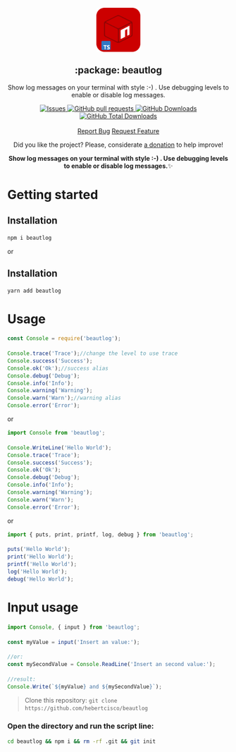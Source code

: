 <p align="center">
 <img width="100px" src="https://raw.githubusercontent.com/hebertcisco/beautlog/main/.github/images/favicon512x512-npm.png" align="center" alt=":package: beautlog" />
 <h2 align="center">:package: beautlog</h2>
 <p align="center">Show log messages on your terminal with style :-) . Use debugging levels to enable or disable log messages.</p>
</p>

  <p align="center">
    <a href="https://github.com/hebertcisco/beautlog/issues">
      <img alt="Issues" src="https://img.shields.io/github/issues/hebertcisco/beautlog?style=flat&color=336791" />
    </a>
    <a href="https://github.com/hebertcisco/beautlog/pulls">
      <img alt="GitHub pull requests" src="https://img.shields.io/github/issues-pr/hebertcisco/beautlog?style=flat&color=336791" />
    </a>
     <a href="https://github.com/hebertcisco/beautlog">
      <img alt="GitHub Downloads" src="https://img.shields.io/npm/dw/beautlog?style=flat&color=336791" />
    </a>
    <a href="https://github.com/hebertcisco/beautlog">
      <img alt="GitHub Total Downloads" src="https://img.shields.io/npm/dt/beautlog?color=336791&label=Total%20downloads" />
    </a>
    <br />
    <br />
  <a href="https://github.com/hebertcisco/beautlog/issues/new/choose">Report Bug</a>
  <a href="https://github.com/hebertcisco/beautlog/issues/new/choose">Request Feature</a>
  </p>

<p align="center">Did you like the project? Please, considerate <a href="https://www.buymeacoffee.com/hebertcisco">a donation</a> to help improve!</p>

<p align="center"><strong>Show log messages on your terminal with style :-) . Use debugging levels to enable or disable log messages.</strong>✨</p>


# Getting started

## Installation

```bash
npm i beautlog
```
or
## Installation

```bash
yarn add beautlog
```
# Usage
```js
const Console = require('beautlog');

Console.trace('Trace');//change the level to use trace
Console.success('Success');
Console.ok('Ok');//success alias
Console.debug('Debug');
Console.info('Info');
Console.warning('Warning');
Console.warn('Warn');//warning alias
Console.error('Error');
```
or
```ts
import Console from 'beautlog';

Console.WriteLine('Hello World');
Console.trace('Trace');
Console.success('Success');
Console.ok('Ok');
Console.debug('Debug');
Console.info('Info');
Console.warning('Warning');
Console.warn('Warn');
Console.error('Error');
```
or
```ts
import { puts, print, printf, log, debug } from 'beautlog';

puts('Hello World');
print('Hello World');
printf('Hello World');
log('Hello World');
debug('Hello World');
```

# Input usage
```ts
import Console, { input } from 'beautlog';

const myValue = input('Insert an value:');

//or:
const mySecondValue = Console.ReadLine('Insert an second value:');

//result:
Console.Write(`${myValue} and ${mySecondValue}`);
```
> Clone this repository: `git clone https://github.com/hebertcisco/beautlog`

### Open the directory and run the script line:

```bash
cd beautlog && npm i && rm -rf .git && git init
```
